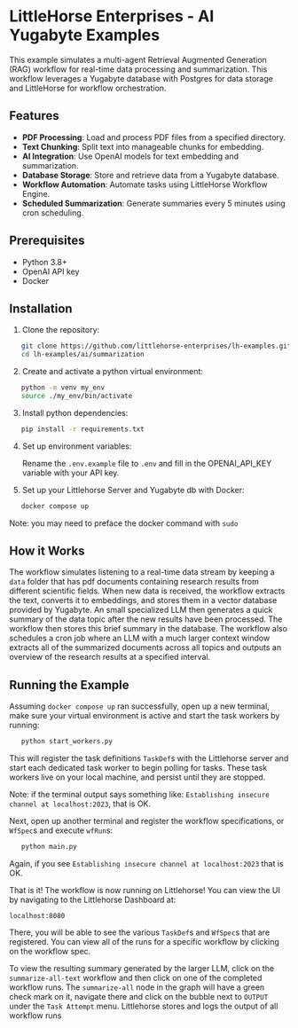 # LittleHorse Enterprises - AI Yugabyte Examples

This example simulates a multi-agent Retrieval Augmented Generation (RAG) workflow for real-time data processing and summarization. This workflow leverages a Yugabyte database with Postgres for data storage and LittleHorse for workflow orchestration. 

## Features

- **PDF Processing**: Load and process PDF files from a specified directory.
- **Text Chunking**: Split text into manageable chunks for embedding.
- **AI Integration**: Use OpenAI models for text embedding and summarization.
- **Database Storage**: Store and retrieve data from a Yugabyte database.
- **Workflow Automation**: Automate tasks using LittleHorse Workflow Engine.
- **Scheduled Summarization**: Generate summaries every 5 minutes using cron scheduling.

## Prerequisites

- Python 3.8+
- OpenAI API key
- Docker

## Installation

1. Clone the repository:
```bash
   git clone https://github.com/littlehorse-enterprises/lh-examples.git
   cd lh-examples/ai/summarization
   ```

2. Create and activate a python virtual environment:
```bash
   python -m venv my_env
   source ./my_env/bin/activate
```
3. Install python dependencies:
```bash
   pip install -r requirements.txt
```

4. Set up environment variables:

   Rename the `.env.example` file to `.env` and fill in the OPENAI_API_KEY variable with your API key.

5. Set up your Littlehorse Server and Yugabyte db with Docker:

```bash
   docker compose up
```
Note: you may need to preface the docker command with `sudo`

## How it Works

The workflow simulates listening to a real-time data stream by keeping a `data` folder that has pdf documents containing research results from different scientific fields. When new data is received, the workflow extracts the text, converts it to embeddings, and stores them in a vector database provided by Yugabyte. An small specialized LLM then generates a quick summary of the data topic after the new results have been processed. The workflow then stores this brief summary in the database. The workflow also schedules a cron job where an LLM with a much larger context window extracts all of the summarized documents across all topics and outputs an overview of the research results at a specified interval.

## Running the Example 

Assuming `docker compose up` ran successfully, open up a new terminal, make sure your virtual environment is active and start the task workers by running:

```bash
   python start_workers.py
```
This will register the task definitions `TaskDef`s with the Littlehorse server and start each dedicated task worker to begin polling for tasks. These task workers live on your local machine, and persist until they are stopped. 

Note: if the terminal output says something like: `Establishing insecure channel at localhost:2023`, that is OK.

Next, open up another terminal and register the workflow specifications, or `WfSpec`s and execute `wfRun`s:

```bash
   python main.py
```

Again, if you see `Establishing insecure channel at localhost:2023` that is OK.

That is it! The workflow is now running on Littlehorse! You can view the UI by navigating to the Littlehorse Dashboard at:

`localhost:8080`

There, you will be able to see the various `TaskDef`s and `WfSpec`s that are registered. You can view all of the runs for a specific workflow by clicking on the workflow spec.

To view the resulting summary generated by the larger LLM, click on the `summarize-all-text` workflow and then click on one of the completed workflow runs.
The `summarize-all` node in the graph will have a green check mark on it, navigate there and click on the bubble next to `OUTPUT` under the `Task Attempt` menu.
Littlehorse stores and logs the output of all workflow runs